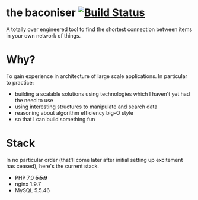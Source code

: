 # the baconiser [![Build Status](https://api.travis-ci.org/iblamefish/baconiser.svg?branch=master)](https://travis-ci.org/iblamefish/baconiser)

A totally over engineered tool to find the shortest connection between items in
your own network of things. 

# Why?

To gain experience in architecture of large scale applications. In particular to
practice:
* building a scalable solutions using technologies which I haven't yet had the
need to use
* using interesting structures to manipulate and search data
* reasoning about algorithm efficiency big-O style
* so that I can build something fun

# Stack

In no particular order (that'll come later after initial setting up excitement 
has ceased), here's the current stack. 
* PHP 7.0 ~~5.5.9~~
* nginx 1.9.7
* MySQL 5.5.46
